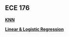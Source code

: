 ## ECE 176
**[KNN](https://mapersiani.github.io/ECE176Stuff/knn.html)**

**[Linear & Logistic Regression](https://mapersiani.github.io/ECE176Stuff/linear&logistic_regression.html)**



